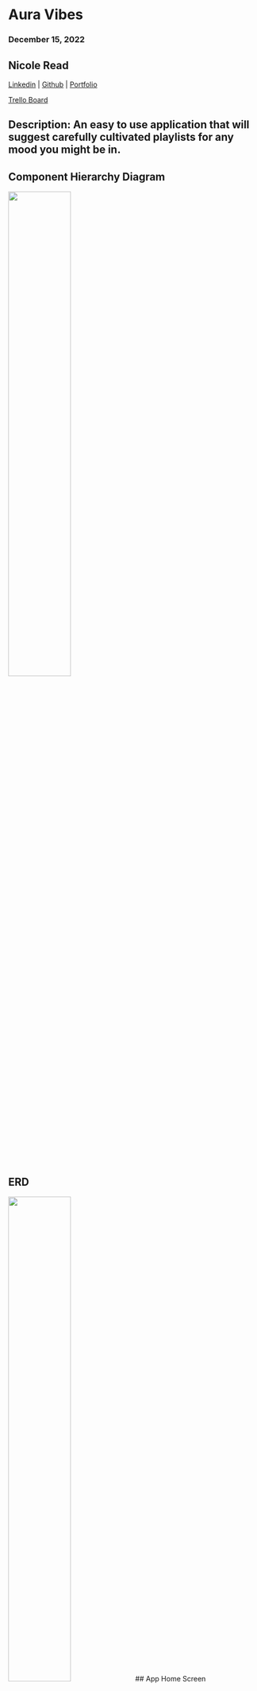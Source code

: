 # Aura Vibes
### December 15, 2022

## Nicole Read
[Linkedin](https://www.linkedin.com/in/nicole-read22/) | [Github](https://github.com/NicRead2022) | [Portfolio](https://github.com/NicRead2022/NicoleReadPortfolio.git)

[Trello Board](https://trello.com/b/KOsMCqgJ/mood)

## Description: An easy to use application that will suggest carefully cultivated playlists for any mood you might be in.


## Component Hierarchy Diagram

<img src="https://user-images.githubusercontent.com/107156341/206355681-370a08ed-f5ec-4114-af0d-5087b9bd1e59.png" width=50% height=50%>





## ERD
<img src="https://user-images.githubusercontent.com/107156341/206355502-7842a543-3c4a-4387-8c33-2093fc1b8e65.png" width=50% height=50%>
## App Home Screen
<img src="https://user-images.githubusercontent.com/107156341/207792791-a3d10678-43dc-4b0f-aad6-fffff1d52825.png" width=50% height=50%>


## Technologies Used

[Github](https://github.com/) |
[Trello](trello.com) |
